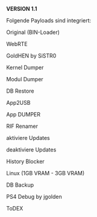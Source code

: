 **VERSION 1.1**

Folgende Payloads sind integriert:

Original (BIN-Loader)

WebRTE

GoldHEN by SiSTR0

Kernel Dumper

Modul Dumper

DB Restore

App2USB

App DUMPER

RIF Renamer

aktiviere Updates

deaktiviere Updates

History Blocker

Linux (1GB VRAM - 3GB VRAM)

DB Backup

PS4 Debug by jgolden

ToDEX
